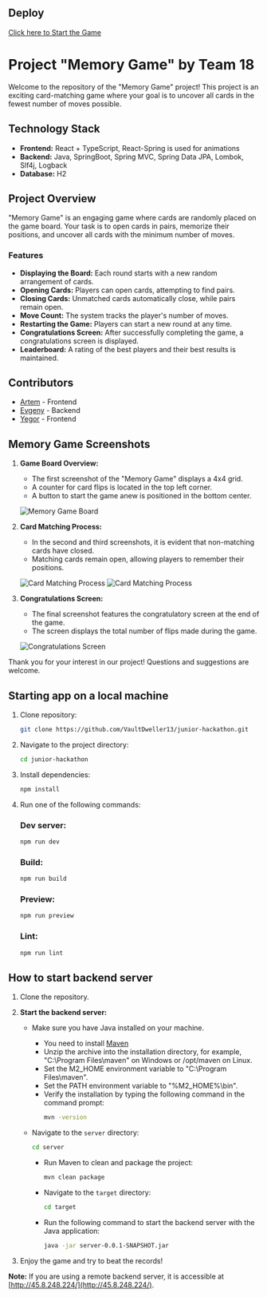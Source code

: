 ## Deploy

[Click here to Start the Game](https://imaginative-pothos-2e8e22.netlify.app/)

# Project "Memory Game" by Team 18

Welcome to the repository of the "Memory Game" project! This project is an exciting card-matching game where your goal
is to uncover all cards in the fewest number of moves possible.

## Technology Stack

- **Frontend:** React + TypeScript, React-Spring is used for animations
- **Backend:** Java, SpringBoot, Spring MVC, Spring Data JPA, Lombok, Slf4j, Logback
- **Database:** H2

## Project Overview

"Memory Game" is an engaging game where cards are randomly placed on the game board. Your task is to open cards in
pairs, memorize their positions, and uncover all cards with the minimum number of moves.

### Features

- **Displaying the Board:** Each round starts with a new random arrangement of cards.
- **Opening Cards:** Players can open cards, attempting to find pairs.
- **Closing Cards:** Unmatched cards automatically close, while pairs remain open.
- **Move Count:** The system tracks the player's number of moves.
- **Restarting the Game:** Players can start a new round at any time.
- **Congratulations Screen:** After successfully completing the game, a congratulations screen is displayed.
- **Leaderboard:** A rating of the best players and their best results is maintained.

## Contributors

- [Artem](https://t.me/Vault_dweller13) - Frontend
- [Evgeny](https://t.me/pelipets) - Backend
- [Yegor](https://t.me/chewho) - Frontend

## Memory Game Screenshots

1. **Game Board Overview:**

   - The first screenshot of the "Memory Game" displays a 4x4 grid.
   - A counter for card flips is located in the top left corner.
   - A button to start the game anew is positioned in the bottom center.

   ![Memory Game Board](./images/001.png)

2. **Card Matching Process:**

   - In the second and third screenshots, it is evident that non-matching cards have closed.
   - Matching cards remain open, allowing players to remember their positions.

   ![Card Matching Process](./images/002.png)
   ![Card Matching Process](./images/003.png)

3. **Congratulations Screen:**

   - The final screenshot features the congratulatory screen at the end of the game.
   - The screen displays the total number of flips made during the game.

   ![Congratulations Screen](./images/004.png)

Thank you for your interest in our project! Questions and suggestions are welcome.

## Starting app on a local machine

1. Clone repository:
   ```bash
   git clone https://github.com/VaultDweller13/junior-hackathon.git
   ```
2. Navigate to the project directory:

   ```bash
   cd junior-hackathon
   ```

3. Install dependencies:

   ```bash
   npm install
   ```

4. Run one of the following commands:

   ### Dev server:

   ```bash
   npm run dev
   ```

   ### Build:

   ```bash
   npm run build
   ```

   ### Preview:

   ```bash
   npm run preview
   ```

   ### Lint:

   ```bash
   npm run lint
   ```

## How to start backend server

1. Clone the repository.
2. **Start the backend server:**

   - Make sure you have Java installed on your machine.

     - You need to install [Maven](https://maven.apache.org/download.cgi)
     - Unzip the archive into the installation directory, for example, "C:\Program Files\maven" on Windows or /opt/maven on Linux.
     - Set the M2_HOME environment variable to "C:\Program Files\maven".
     - Set the PATH environment variable to "%M2_HOME%\bin".
     - Verify the installation by typing the following command in the command prompt:
       ```bash
       mvn -version
       ```

   - Navigate to the `server` directory:

     ```bash
     cd server
     ```

     - Run Maven to clean and package the project:

       ```bash
       mvn clean package
       ```

     - Navigate to the `target` directory:

       ```bash
       cd target
       ```

     - Run the following command to start the backend server with the Java application:
       ```bash
       java -jar server-0.0.1-SNAPSHOT.jar
       ```

3. Enjoy the game and try to beat the records!

**Note:** If you are using a remote backend server, it is accessible at [http://45.8.248.224/](http://45.8.248.224/).
